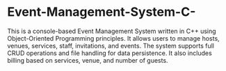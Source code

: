 # Event-Management-System-C-
This is a console-based Event Management System written in C++ using Object-Oriented Programming principles. It allows users to manage hosts, venues, services, staff, invitations, and events. The system supports full CRUD operations and file handling for data persistence. It also includes billing based on services, venue, and number of guests.
